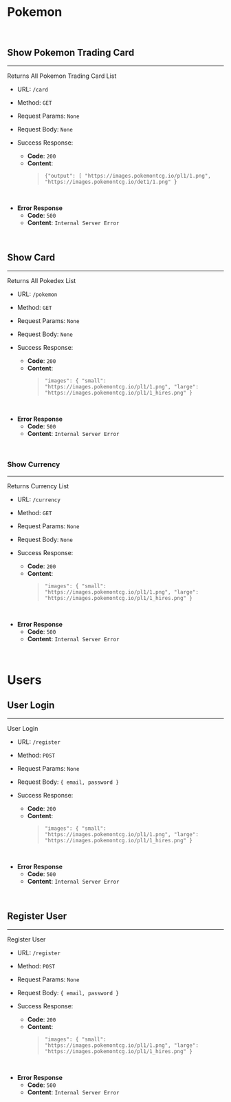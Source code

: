 # Pokemon

<br>

## Show Pokemon Trading Card

---

Returns All Pokemon Trading Card List

* URL: `/card`

* Method: `GET`

* Request Params: `None`

* Request Body: `None`

* Success Response:

  * **Code**: `200`
  * **Content**:
    >`{"output": [
        "https://images.pokemontcg.io/pl1/1.png",
        "https://images.pokemontcg.io/det1/1.png"
        }`

<br>

* **Error Response**
  * **Code**: `500`
  * **Content**: `Internal Server Error`

<br>

## Show Card

---

Returns All Pokedex List

* URL: `/pokemon`

* Method: `GET`

* Request Params: `None`

* Request Body: `None`

* Success Response:

  * **Code**: `200`
  * **Content**:
    > `"images": {
        "small": "https://images.pokemontcg.io/pl1/1.png",
        "large": "https://images.pokemontcg.io/pl1/1_hires.png"
    }`

<br>

* **Error Response**
  * **Code**: `500`
  * **Content**: `Internal Server Error`

<br>

### Show Currency

---

Returns Currency List

* URL: `/currency`

* Method: `GET`

* Request Params: `None`

* Request Body: `None`

* Success Response:

  * **Code**: `200`
  * **Content**:
    > `"images": {
        "small": "https://images.pokemontcg.io/pl1/1.png",
        "large": "https://images.pokemontcg.io/pl1/1_hires.png"
    }`

<br>

* **Error Response**
  * **Code**: `500`
  * **Content**: `Internal Server Error`

<br>

# Users

## User Login

---

User Login

* URL: `/register`

* Method: `POST`

* Request Params: `None`

* Request Body: `{ email, password }`

* Success Response:

  * **Code**: `200`
  * **Content**:
    > `"images": {
        "small": "https://images.pokemontcg.io/pl1/1.png",
        "large": "https://images.pokemontcg.io/pl1/1_hires.png"
    }`

<br>

* **Error Response**
  * **Code**: `500`
  * **Content**: `Internal Server Error`

<br>

## Register User
---

Register User

* URL: `/register`

* Method: `POST`

* Request Params: `None`

* Request Body: `{ email, password }`

* Success Response:

  * **Code**: `200`
  * **Content**:
    > `"images": {
        "small": "https://images.pokemontcg.io/pl1/1.png",
        "large": "https://images.pokemontcg.io/pl1/1_hires.png"
    }`

<br>

* **Error Response**
  * **Code**: `500`
  * **Content**: `Internal Server Error`